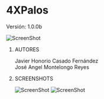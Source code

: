 4XPalos
=======
Versión: 1.0.0b 

![ScreenShot](https://raw.github.com/jhcasado/screenshots/master/4xPalos_IA/4xpalos_01.png)

1. AUTORES

   Javier Honorio Casado Fernández  
   José Angel Montelongo Reyes

2. SCREENSHOTS

   ![ScreenShot](https://raw.github.com/jhcasado/screenshots/master/4xPalos_IA/4xpalos_02.png)
   ![ScreenShot](https://raw.github.com/jhcasado/screenshots/master/4xPalos_IA/4xpalos_03.png)
